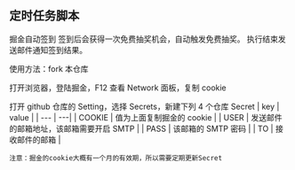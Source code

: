 ## 定时任务脚本

掘金自动签到 签到后会获得一次免费抽奖机会，自动触发免费抽奖。
执行结束发送邮件通知签到结果。

使用方法：fork 本仓库

打开浏览器，登陆掘金，F12 查看 Network 面板，复制 cookie

打开 github 仓库的 Setting，选择 Secrets，新建下列 4 个仓库 Secret
| key | value |
| --- | ---|
| COOKIE | 值为上面复制掘金的 cookie |
| USER | 发送邮件的邮箱地址，该邮箱需要开启 SMTP |
| PASS | 该邮箱的 SMTP 密码 |
| TO | 接收邮件的邮箱 |

`注意：掘金的cookie大概有一个月的有效期，所以需要定期更新Secret`
 

